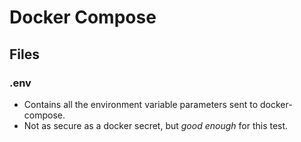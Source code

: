 # Docker Compose 

## Files
### .env
- Contains all the environment variable parameters sent to docker-compose.
- Not as secure as a docker secret, but _good enough_ for this test.
